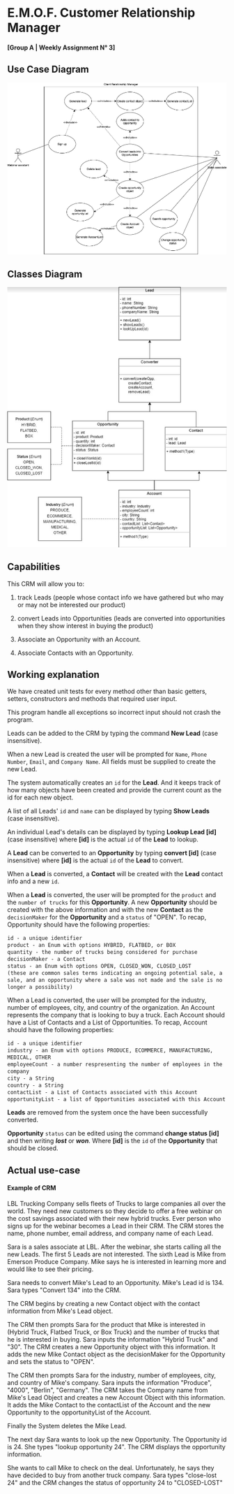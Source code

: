 # E.M.O.F. Customer Relationship Manager
#### [Group A | Weekly Assignment N° 3]


## Use Case Diagram

![alt text](https://github.com/galol130/group-A-weekly-assessment-2/blob/develop/images/use-case-diagram.png)

## Classes Diagram

![alt text](https://github.com/galol130/group-A-weekly-assessment-2/blob/develop/images/class-diagram.JPG)

## Capabilities
This CRM will allow you to:

1. track Leads (people whose contact info we have gathered but who may or may not be interested our product)

2. convert Leads into Opportunities (leads are converted into opportunities when they show interest in buying the product)

4. Associate an Opportunity with an Account.

5. Associate Contacts with an Opportunity.

## Working explanation
We have created unit tests for every method other than basic getters, setters, constructors and methods that required user input.

This program handle all exceptions so incorrect input should not crash the program.

Leads can be added to the CRM by typing the command **New Lead** (case insensitive).

When a new Lead is created the user will be prompted for ```Name```, ```Phone Number```, ```Email```, and ```Company Name```. All fields must be supplied to create the new Lead.

The system automatically creates an ```id``` for the **Lead**. And it keeps track of how many objects have been created and provide the current count as the id for each new object.

A list of all Leads' ```id``` and ```name``` can be displayed by typing **Show Leads** (case insensitive).

An individual Lead's details can be displayed by typing **Lookup Lead [id]** (case insensitive) where **[id]** is the actual ```id``` of the **Lead** to lookup.

A **Lead** can be converted to an **Opportunity** by typing **convert [id]** (case insensitive) where **[id]** is the actual ```id``` of the **Lead** to convert.

When a **Lead** is converted, a **Contact** will be created with the **Lead** contact info and a new ```id```.

When a **Lead** is converted, the user will be prompted for the ```product``` and the ```number of trucks``` for this **Opportunity**. A new **Opportunity** should be created with the above information and with the new **Contact** as the ```decisionMaker``` for the **Opportunity** and a ```status``` of "OPEN". To recap, Opportunity should have the following properties:

    id - a unique identifier
    product - an Enum with options HYBRID, FLATBED, or BOX
    quantity - the number of trucks being considered for purchase
    decisionMaker - a Contact
    status - an Enum with options OPEN, CLOSED_WON, CLOSED_LOST 
    (these are common sales terms indicating an ongoing potential sale, a sale, and an opportunity where a sale was not made and the sale is no longer a possibility)

When a Lead is converted, the user will be prompted for the industry, number of employees, city, and country of the organization. An Account represents the company that is looking to buy a truck. Each Account should have a List of Contacts and a List of Opportunities. To recap, Account should have the following properties:

    id - a unique identifier
    industry - an Enum with options PRODUCE, ECOMMERCE, MANUFACTURING, MEDICAL, OTHER
    employeeCount - a number respresenting the number of employees in the company
    city - a String
    country - a String
    contactList - a List of Contacts associated with this Account
    opportunityList - a list of Opportunities associated with this Account

**Leads** are removed from the system once the have been successfully converted.

**Opportunity** ```status``` can be edited using the command **change status [id]** and then writing ***lost*** or ***won***. Where **[id]** is the ```id``` of the **Opportunity** that should be closed.

## Actual use-case
#### Example of CRM
LBL Trucking Company sells fleets of Trucks to large companies all over the world. They need new customers so they decide to offer a free webinar on the cost savings associated with their new hybrid trucks. Ever person who signs up for the webinar becomes a Lead in their CRM. The CRM stores the name, phone number, email address, and company name of each Lead.

Sara is a sales associate at LBL. After the webinar, she starts calling all the new Leads. The first 5 Leads are not interested. The sixth Lead is Mike from Emerson Produce Company. Mike says he is interested in learning more and would like to see their pricing.

Sara needs to convert Mike's Lead to an Opportunity. Mike's Lead id is 134. Sara types "Convert 134" into the CRM.

The CRM begins by creating a new Contact object with the contact information from Mike's Lead object.

The CRM then prompts Sara for the product that Mike is interested in (Hybrid Truck, Flatbed Truck, or Box Truck) and the number of trucks that he is interested in buying. Sara inputs the information "Hybrid Truck" and "30". The CRM creates a new Opportunity object with this information. It adds the new Mike Contact object as the decisionMaker for the Opportunity and sets the status to "OPEN".

The CRM then prompts Sara for the industry, number of employees, city, and country of Mike's company. Sara inputs the information "Produce", "4000", "Berlin", "Germany". The CRM takes the Company name from Mike's Lead Object and creates a new Account Object with this information. It adds the Mike Contact to the contactList of the Account and the new Opportunity to the opportunityList of the Account.

Finally the System deletes the Mike Lead.

The next day Sara wants to look up the new Opportunity. The Opportunity id is 24. She types "lookup opportunity 24". The CRM displays the opportunity information.

She wants to call Mike to check on the deal. Unfortunately, he says they have decided to buy from another truck company. Sara types "close-lost 24" and the CRM changes the status of opportunity 24 to "CLOSED-LOST"